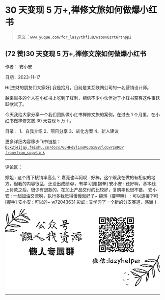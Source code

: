 # 30 天变现 5 万+,禅修文旅如何做爆小红书

> 原文：[`www.yuque.com/for_lazy/thfiu8/wzosv6zrt6rtnpp2`](https://www.yuque.com/for_lazy/thfiu8/wzosv6zrt6rtnpp2)

## (72 赞)30 天变现 5 万+,禅修文旅如何做爆小红书

作者： 安小安

日期：2023-11-17

Hi[生财的朋友们大家好] 我是拾月，目前是某互联网公司的一名营销设计师。

越来越多的个人在小红书上吃到了红利，相信不少小伙伴对于小红书获客这件事跃跃欲试了。

今天我给大家分享一个我们团队做小红书禅修文旅的案例，在过去 1 个月里，在小红书做禅修文旅 30 天变现 5 万＋。

目录：
1、自我介绍
2、项目分享
3、转化方案
4、新人建议

更多详细内容移步飞书链接：[`b3k2jeijqy.feishu.cn/docx/G3HFd8l1xoK63SxEB7lcCwrInRD?from=from_copylink`](https://b3k2jeijqy.feishu.cn/docx/G3HFd8l1xoK63SxEB7lcCwrInRD?from=from_copylink)

* * *

评论区：

婷姐 : 这个线下核销率高么？
嘉亮也叫阿叹 : 好棒，这个跟我在做的有相似的地方，但我的内容很乱，还没出成绩😂，有学习到[抱拳]
安小安 : 还好啊，基本线上付款之后，很少有退款的，在加上产品交付的比较好，复购率也很不错。
安小安 : 一起加油交流啊，执行多我觉得慢慢就好了~
魏玮（要早睡） : 可以连接下吗[握手]
安小安 : 可以的~
w72043631
彩虹 : 又学习了一个新的分支赛道，感谢！

![](img/1c37d505930596d12a88ab23e11aa07a.png)

* * *